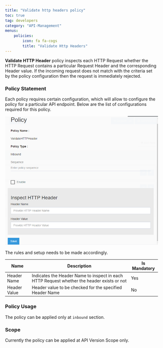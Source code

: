 ```yaml
---
title: "Validate http headers policy"
toc: true
tag: developers
category: "API-Management"
menus: 
    policies:
        icon: fa fa-cogs
        title: "Validate Http Headers" 
---
```

**Validate HTTP Header** policy inspects each HTTP Request whether the HTTP Request contains a particular 
Request Header and the corresponding Header value. If the incoming request
does not match with the criteria set by the policy configuration then the request is immediately 
rejected.

### Policy Statement

Each policy requires certain configuration, which will allow to configure the policy for a particular API endpoint. 
Below are the list of configurations required for this policy.

![Validate H T T P Header Policy](/staticfiles/api-management/media/ValidateHTTPHeaderPolicy.png)

The rules and setup needs to be made accordingly. 

|Name|Description|Is Mandatory
|-----------|--------------------|----------
|Header Name|Indicates the Header Name to inspect in each HTTP Request whether the header exists or not|Yes|
|Header Value|Header value to be checked for the specified Header Name|No

### Policy Usage

The policy can be applied only at `inbound` section.

### Scope

Currently the policy can be applied at API Version Scope only.
